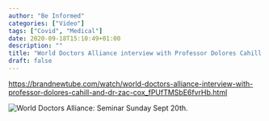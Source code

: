 ```yaml
---
author: "Be Informed"
categories: ["Video"]
tags: ["Covid", "Medical"]
date: 2020-09-18T15:10:49+01:00
description: ""
title: "World Doctors Alliance interview with Professor Dolores Cahill and Dr Zac Cox"
draft: false
---
```


https://brandnewtube.com/watch/world-doctors-alliance-interview-with-professor-dolores-cahill-and-dr-zac-cox_fPUfTMSbE6fvrHb.html

![World Doctors Alliance: Seminar Sunday Sept 20th.](../ims/seminarsep20.jpg)